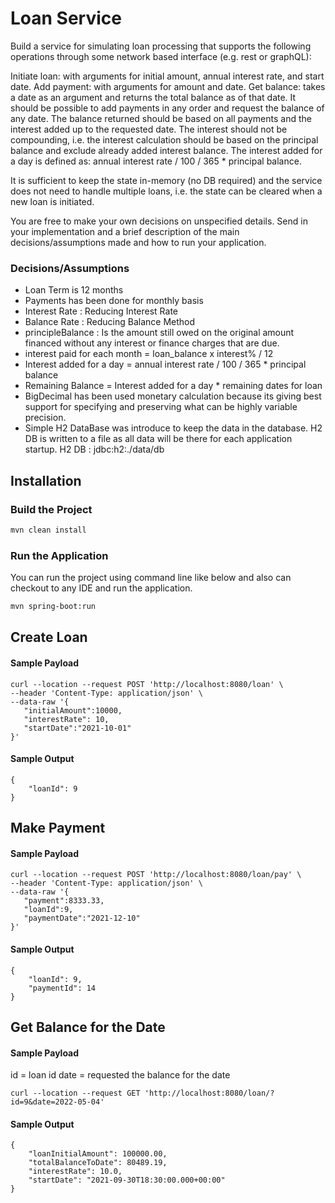 # Loan Service

Build a service for simulating loan processing that supports the following operations through some network based interface (e.g. rest or graphQL):

Initiate loan: with arguments for initial amount, annual interest rate, and start date.
Add payment: with arguments for amount and date.
Get balance: takes a date as an argument and returns the total balance as of that date.
It should be possible to add payments in any order and request the balance of any date. The balance returned should be based on all payments and the interest added up to the requested date. The interest should not be compounding, i.e. the interest calculation should be based on the principal balance and exclude already added interest balance. The interest added for a day is defined as: annual interest rate / 100 / 365 * principal balance.

It is sufficient to keep the state in-memory (no DB required) and the service does not need to handle multiple loans, i.e. the state can be cleared when a new loan is initiated.

You are free to make your own decisions on unspecified details. Send in your implementation and a brief description of the main decisions/assumptions made and how to run your application.


### Decisions/Assumptions
* Loan Term is 12 months
* Payments has been done for monthly basis
* Interest Rate : Reducing Interest Rate
* Balance Rate : Reducing Balance Method
* principleBalance : Is the amount still owed on the original amount financed without any interest or finance charges that are due.
* interest paid for each month = loan_balance x interest% / 12
* Interest added for a day =  annual interest rate / 100 / 365 * principal balance
* Remaining Balance = Interest added for a day * remaining dates for loan
* BigDecimal has been used monetary calculation because its giving best support for specifying and preserving what can be highly variable precision.
* Simple H2 DataBase was introduce to keep the data in the database.
H2 DB is written to a file as all data will be there for each application startup. 
H2 DB : jdbc:h2:./data/db

## Installation

### Build the Project

```bash
mvn clean install
```
### Run the Application

You can run the project using command line like below and also can checkout to any IDE and run the application.

```bash
mvn spring-boot:run
```

## Create Loan
#### Sample Payload
```
curl --location --request POST 'http://localhost:8080/loan' \
--header 'Content-Type: application/json' \
--data-raw '{
   "initialAmount":10000,
   "interestRate": 10,
   "startDate":"2021-10-01"    
}'
```
#### Sample Output
```
{
    "loanId": 9
}
```

## Make Payment
#### Sample Payload
```
curl --location --request POST 'http://localhost:8080/loan/pay' \
--header 'Content-Type: application/json' \
--data-raw '{
   "payment":8333.33,
   "loanId":9,
   "paymentDate":"2021-12-10"    
}'
```
#### Sample Output
```
{
    "loanId": 9,
    "paymentId": 14
}
```

## Get Balance for the Date
#### Sample Payload
id = loan id
date = requested the balance for the date
```
curl --location --request GET 'http://localhost:8080/loan/?id=9&date=2022-05-04'
```
#### Sample Output
```
{
    "loanInitialAmount": 100000.00,
    "totalBalanceToDate": 80489.19,
    "interestRate": 10.0,
    "startDate": "2021-09-30T18:30:00.000+00:00"
}
```

